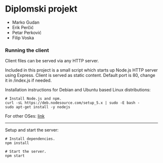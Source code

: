 # Diplomski projekt
* Marko Gudan
* Erik Perčić
* Petar Perković
* Filip Voska

### Running the client
Client files can be served via any HTTP server.

Included in this project is a small script which starts up Node.js HTTP server using Express. Client is served as static content. Default port is 80, change it in /index.js if needed.

Installation instructions for Debian and Ubuntu based Linux distributions:
```
# Install Node.js and npm.
curl -sL https://deb.nodesource.com/setup_5.x | sudo -E bash -
sudo apt-get install -y nodejs
```
For other OSes: [link](https://nodejs.org/en/download/package-manager/)

---

Setup and start the server:
```
# Install dependencies.
npm install

# Start the server.
npm start
```
